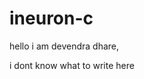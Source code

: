 # ineuron-c

hello
i am devendra dhare,







































i dont know what to write here
